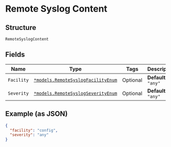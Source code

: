 
# Remote Syslog Content

## Structure

`RemoteSyslogContent`

## Fields

| Name | Type | Tags | Description |
|  --- | --- | --- | --- |
| `Facility` | [`*models.RemoteSyslogFacilityEnum`](../../doc/models/remote-syslog-facility-enum.md) | Optional | **Default**: `"any"` |
| `Severity` | [`*models.RemoteSyslogSeverityEnum`](../../doc/models/remote-syslog-severity-enum.md) | Optional | **Default**: `"any"` |

## Example (as JSON)

```json
{
  "facility": "config",
  "severity": "any"
}
```

